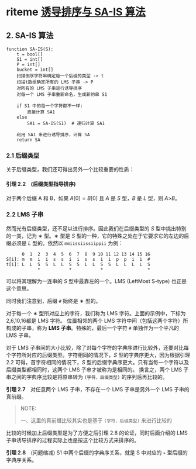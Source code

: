 # riteme [诱导排序与 SA-IS 算法](https://riteme.site/blog/2016-6-19/sais.html)



## 2. SA-IS 算法

```pseudocode
function SA-IS(S):
    t = bool[]
    S1 = int[]
    P = int[]
    bucket = int[]
    扫描倒序字符串确定每一个后缀的类型 -> t
    扫描t数组确定所有的 LMS 子串 -> P
    对所有的 LMS 子串进行诱导排序
    对每一个 LMS 子串重新命名，生成新的串 S1

    if S1 中的每一个字符都不一样:
        直接计算 SA1
    else
        SA1 = SA-IS(S1)  # 递归计算 SA1

    利用 SA1 来进行诱导排序，计算 SA
    return SA
```

### 2.1 后缀类型



关于后缀类型，我们还可得出另外一个比较重要的性质：



#### **引理 2.2**　(后缀类型指导排序)

对于两个后缀 A 和 B，如果 $A[0]=B[0]$ 且 *A* 是 *S* 型，*B* 是 *L* 型，则 *A*>*B*。



### 2.2 LMS 子串

然而光有后缀类型，还不足以进行排序。因此我们在后缀类型的 *S* 型中挑出特别的一类，记为 ∗ 型。∗ 型是 *S* 型的一种，它的特殊之处在于它要求它的左边的后缀必须是 *L* 型的。依然以 `mmiissiissiippii` 为例：

```pseudocode
      0  1  2  3  4  5  6  7  8  9 10 11 12 13 14 15 16
S[i]: m  m  i  i  s  s  i  i  s  s  i  i  p  p  i  i  #
t[i]: L  L  S  S  L  L  S  S  L  L  S  S  L  L  L  L  S
            *           *           *                 *
```



可以将其理解为一连串的 *S* 型中最靠左的一个。LMS (LeftMost S-type) 也正是这个意思。

同时我们注意到，后缀 `#` 始终是 ∗ 型的。

对于每一个 ∗ 型所对应上的字符，我们称为 LMS 字符。上面的示例中，下标为 2,6,10,16都是 LMS 字符。 位置相邻的两个 LMS 字符中间（包括这两个字符）所构成的子串，称为 **LMS 子串**。特殊的，最后一个字符 `#` 单独作为一个平凡的 LMS 子串。



对于 LMS 子串间的大小比较，除了对每个字符的字典序进行比较外，还要对比每个字符所对应的后缀类型。字符相同的情况下，*S* 型的字典序更大，因为根据引理 2.2 可得，首字符相同的情况下，*S* 型的后缀字典序更大。只有当每一个字符以及后缀类型都相同时，这两个 LMS 子串才被称为是相同的。 换言之，两个 LMS 子串之间的字典序比较是将原串转为 `(字符，后缀类型)` 的序列后再比较的。

**引理 2.7**　对任意两个 LMS 子串，不存在一个 LMS 子串是另外一个 LMS 子串的真前缀。

> NOTE:
>
> 一、这里的真前缀比较其实也是基于  `(字符，后缀类型)` 来进行比较的

比较的时候加上后缀类型是为了方便之后引理 2.8 的论证，同时后面介绍的 LMS 子串诱导排序的过程实际上也是按这个比较方式来排序的。

**引理 2.8**　(问题缩减) S1 中两个后缀的字典序关系，就是 S 中对应的 `∗` 型后缀的字典序关系。
